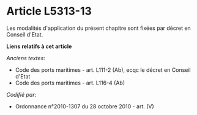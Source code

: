 # Article L5313-13

Les modalités d'application du présent chapitre sont fixées par décret en Conseil d'Etat.

**Liens relatifs à cet article**

_Anciens textes_:

  - Code des ports maritimes - art. L111-2 (Ab), ecqc le décret en Conseil d'Etat
  - Code des ports maritimes - art. L116-4 (Ab)

_Codifié par_:

  - Ordonnance n°2010-1307 du 28 octobre 2010 - art. (V)
